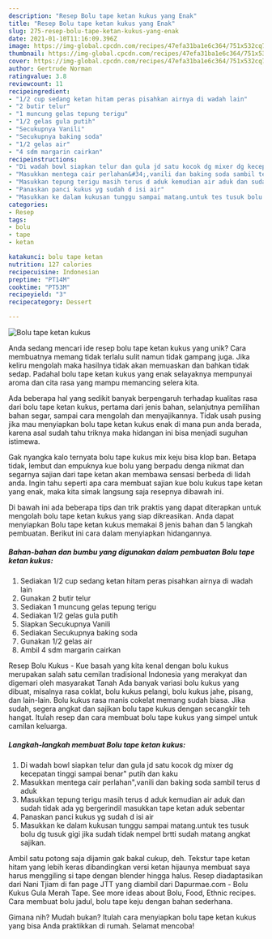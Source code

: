 ```yaml
---
description: "Resep Bolu tape ketan kukus yang Enak"
title: "Resep Bolu tape ketan kukus yang Enak"
slug: 275-resep-bolu-tape-ketan-kukus-yang-enak
date: 2021-01-10T11:16:09.396Z
image: https://img-global.cpcdn.com/recipes/47efa31ba1e6c364/751x532cq70/bolu-tape-ketan-kukus-foto-resep-utama.jpg
thumbnail: https://img-global.cpcdn.com/recipes/47efa31ba1e6c364/751x532cq70/bolu-tape-ketan-kukus-foto-resep-utama.jpg
cover: https://img-global.cpcdn.com/recipes/47efa31ba1e6c364/751x532cq70/bolu-tape-ketan-kukus-foto-resep-utama.jpg
author: Gertrude Norman
ratingvalue: 3.8
reviewcount: 11
recipeingredient:
- "1/2 cup sedang ketan hitam peras pisahkan airnya di wadah lain"
- "2 butir telur"
- "1 muncung gelas tepung terigu"
- "1/2 gelas gula putih"
- "Secukupnya Vanili"
- "Secukupnya baking soda"
- "1/2 gelas air"
- "4 sdm margarin cairkan"
recipeinstructions:
- "Di wadah bowl siapkan telur dan gula jd satu kocok dg mixer dg kecepatan tinggi sampai benar&#34; putih dan kaku"
- "Masukkan mentega cair perlahan&#34;,vanili dan baking soda sambil terus d aduk"
- "Masukkan tepung terigu masih terus d aduk kemudian air aduk dan sudah tidak ada yg bergerindil masukkan tape ketan aduk sebentar"
- "Panaskan panci kukus yg sudah d isi air"
- "Masukkan ke dalam kukusan tunggu sampai matang.untuk tes tusuk bolu dg tusuk gigi jika sudah tidak nempel brtti sudah matang angkat sajikan."
categories:
- Resep
tags:
- bolu
- tape
- ketan

katakunci: bolu tape ketan 
nutrition: 127 calories
recipecuisine: Indonesian
preptime: "PT14M"
cooktime: "PT53M"
recipeyield: "3"
recipecategory: Dessert

---
```



![Bolu tape ketan kukus](https://img-global.cpcdn.com/recipes/47efa31ba1e6c364/751x532cq70/bolu-tape-ketan-kukus-foto-resep-utama.jpg)

Anda sedang mencari ide resep bolu tape ketan kukus yang unik? Cara membuatnya memang tidak terlalu sulit namun tidak gampang juga. Jika keliru mengolah maka hasilnya tidak akan memuaskan dan bahkan tidak sedap. Padahal bolu tape ketan kukus yang enak selayaknya mempunyai aroma dan cita rasa yang mampu memancing selera kita.

Ada beberapa hal yang sedikit banyak berpengaruh terhadap kualitas rasa dari bolu tape ketan kukus, pertama dari jenis bahan, selanjutnya pemilihan bahan segar, sampai cara mengolah dan menyajikannya. Tidak usah pusing jika mau menyiapkan bolu tape ketan kukus enak di mana pun anda berada, karena asal sudah tahu triknya maka hidangan ini bisa menjadi suguhan istimewa.

Gak nyangka kalo ternyata bolu tape kukus mix keju bisa klop ban. Betapa tidak, lembut dan empuknya kue bolu yang berpadu denga nikmat dan segarnya sajian dari tape ketan akan membawa sensasi berbeda di lidah anda. Ingin tahu seperti apa cara membuat sajian kue bolu kukus tape ketan yang enak, maka kita simak langsung saja resepnya dibawah ini.


Di bawah ini ada beberapa tips dan trik praktis yang dapat diterapkan untuk mengolah bolu tape ketan kukus yang siap dikreasikan. Anda dapat menyiapkan Bolu tape ketan kukus memakai 8 jenis bahan dan 5 langkah pembuatan. Berikut ini cara dalam menyiapkan hidangannya.

<!--inarticleads1-->

##### Bahan-bahan dan bumbu yang digunakan dalam pembuatan Bolu tape ketan kukus:

1. Sediakan 1/2 cup sedang ketan hitam peras pisahkan airnya di wadah lain
1. Gunakan 2 butir telur
1. Sediakan 1 muncung gelas tepung terigu
1. Sediakan 1/2 gelas gula putih
1. Siapkan Secukupnya Vanili
1. Sediakan Secukupnya baking soda
1. Gunakan 1/2 gelas air
1. Ambil 4 sdm margarin cairkan


Resep Bolu Kukus - Kue basah yang kita kenal dengan bolu kukus merupakan salah satu cemilan tradisional Indonesia yang merakyat dan digemari oleh masyarakat Tanah Ada banyak variasi bolu kukus yang dibuat, misalnya rasa coklat, bolu kukus pelangi, bolu kukus jahe, pisang, dan lain-lain. Bolu kukus rasa manis cokelat memang sudah biasa. Jika sudah, segera angkat dan sajikan bolu tape kukus dengan secangkir teh hangat. Itulah resep dan cara membuat bolu tape kukus yang simpel untuk camilan keluarga. 

<!--inarticleads2-->

##### Langkah-langkah membuat Bolu tape ketan kukus:

1. Di wadah bowl siapkan telur dan gula jd satu kocok dg mixer dg kecepatan tinggi sampai benar&#34; putih dan kaku
1. Masukkan mentega cair perlahan&#34;,vanili dan baking soda sambil terus d aduk
1. Masukkan tepung terigu masih terus d aduk kemudian air aduk dan sudah tidak ada yg bergerindil masukkan tape ketan aduk sebentar
1. Panaskan panci kukus yg sudah d isi air
1. Masukkan ke dalam kukusan tunggu sampai matang.untuk tes tusuk bolu dg tusuk gigi jika sudah tidak nempel brtti sudah matang angkat sajikan.


Ambil satu potong saja dijamin gak bakal cukup, deh. Tekstur tape ketan hitam yang lebih keras dibandingkan versi ketan hijaunya membuat saya harus menggiling si tape dengan blender hingga halus. Resep diadaptasikan dari Nani Tjiam di fan page JTT yang diambil dari Dapurmae.com - Bolu Kukus Gula Merah Tape. See more ideas about Bolu, Food, Ethnic recipes. Cara membuat bolu jadul, bolu tape keju dengan bahan sederhana. 

Gimana nih? Mudah bukan? Itulah cara menyiapkan bolu tape ketan kukus yang bisa Anda praktikkan di rumah. Selamat mencoba!
